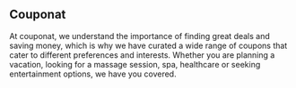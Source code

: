 ## Couponat 

At couponat, we understand the importance of finding great deals and saving money, which is why we have curated a wide range of coupons that cater to different preferences and interests. Whether you are planning a vacation, looking for a massage session, spa, healthcare or seeking entertainment options, we have you covered.
